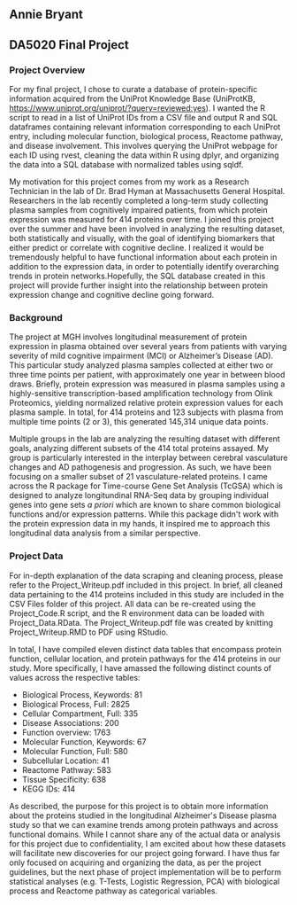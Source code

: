 ## Annie Bryant
## DA5020 Final Project


### Project Overview

For my final project, I chose to curate a database of protein-specific information acquired from the UniProt Knowledge Base (UniProtKB, https://www.uniprot.org/uniprot/?query=reviewed:yes). I wanted the R script to read in a list of UniProt IDs from a CSV file and output R and SQL dataframes containing relevant information corresponding to each UniProt entry, including molecular function, biological process, Reactome pathway, and disease involvement. This involves querying the UniProt webpage for each ID using rvest, cleaning the data within R using dplyr, and organizing the data into a SQL database with normalized tables using sqldf.  

My motivation for this project comes from my work as a Research Technician in the lab of Dr. Brad Hyman at Massachusetts General Hospital. Researchers in the lab recently completed a long-term study collecting plasma samples from cognitively impaired patients, from which protein expression was measured for 414 proteins over time. I joined this project over the summer and have been involved in analyzing the resulting dataset, both statistically and visually, with the goal of identifying biomarkers that either predict or correlate with cognitive decline. I realized it would be tremendously helpful to have functional information about each protein in addition to the expression data, in order to potentially identify overarching trends in protein networks.Hopefully, the  SQL database created in this project will provide further insight into the relationship between protein expression change and cognitive decline going forward.  

### Background

The project at MGH involves longitudinal measurement of protein expression in plasma obtained over several years from patients with varying severity of mild cognitive impairment (MCI) or Alzheimer’s Disease (AD). This particular study analyzed plasma samples collected at either two or three time points per patient, with approximately one year in between blood draws. Briefly, protein expression was measured in plasma samples using a highly-sensitive transcription-based amplification technology from Olink Proteomics, yielding normalized relative protein expression values for each plasma sample. In total, for 414 proteins and 123 subjects with plasma from multiple time points (2 or 3), this generated 145,314 unique data points.  

Multiple groups in the lab are analyzing the resulting dataset with different goals, analyzing different subsets of the 414 total proteins assayed. My group is particularly interested in the interplay between cerebral vasculature changes and AD pathogenesis and progression. As such, we have been focusing on a smaller subset of 21 vasculature-related proteins. I came across the R package for Time-course Gene Set Analysis (TcGSA) which is designed to analyze longitundinal RNA-Seq data by grouping individual genes into gene sets *a priori* which are known to share common biological functions and/or expression patterns. While this package didn't work with the protein expression data in my hands, it inspired me to approach this longitudinal data analysis from a similar perspective.

### Project Data
For in-depth explanation of the data scraping and cleaning process, please refer to the Project_Writeup.pdf included in this project. In brief, all cleaned data pertaining to the 414 proteins included in this study are included in the CSV Files folder of this project. All data can be re-created using the Project_Code.R script, and the R environment data can be loaded with Project_Data.RData. The Project_Writeup.pdf file was created by knitting Project_Writeup.RMD to PDF using RStudio.

In total, I have compiled eleven distinct data tables that encompass protein function, cellular location, and protein pathways for the 414 proteins in our study. More specifically, I have amassed the following distinct counts of values across the respective tables:  

* Biological Process, Keywords: 81
* Biological Process, Full: 2825
* Cellular Compartment, Full: 335
* Disease Associations: 200
* Function overview: 1763
* Molecular Function, Keywords: 67
* Molecular Function, Full: 580
* Subcellular Location: 41
* Reactome Pathway: 583
* Tissue Specificity: 638
* KEGG IDs: 414

As described, the purpose for this project is to obtain more information about the proteins studied in the longitudinal Alzheimer's Disease plasma study so that we can examine trends among protein pathways and across functional domains. While I cannot share any of the actual data or analysis for this project due to confidentiality, I am excited about how these datasets will facilitate new discoveries for our project going forward. I have thus far only focused on acquiring and organizing the data, as per the project guidelines, but the next phase of project implementation will be to perform statistical analyses (e.g. T-Tests, Logistic Regression, PCA) with biological process and Reactome pathway as categorical variables.
